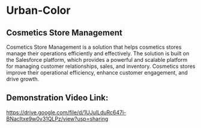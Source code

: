# Urban-Color

## Cosmetics Store Management
Cosmetics Store Management is a solution that helps cosmetics stores manage their operations efficiently and effectively. The solution is built on the Salesforce platform, which provides a powerful and scalable platform for managing customer relationships, sales, and inventory. Cosmetics stores improve their operational efficiency, enhance customer engagement, and drive growth.

## Demonstration Video Link:
https://drive.google.com/file/d/1UJulLduRc647i-BNacItxe9w0v31QLPz/view?usp=sharing
